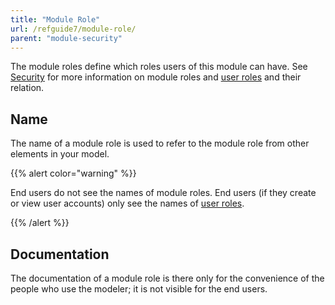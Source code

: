 ```yaml
---
title: "Module Role"
url: /refguide7/module-role/
parent: "module-security"
---
```



The module roles define which roles users of this module can have. See [Security](/refguide7/security/) for more information on module roles and [user roles](/refguide7/user-roles/) and their relation.

## Name

The name of a module role is used to refer to the module role from other elements in your model.

{{% alert color="warning" %}}

End users do not see the names of module roles. End users (if they create or view user accounts) only see the names of [user roles](/refguide7/user-roles/).

{{% /alert %}}

## Documentation

The documentation of a module role is there only for the convenience of the people who use the modeler; it is not visible for the end users.
